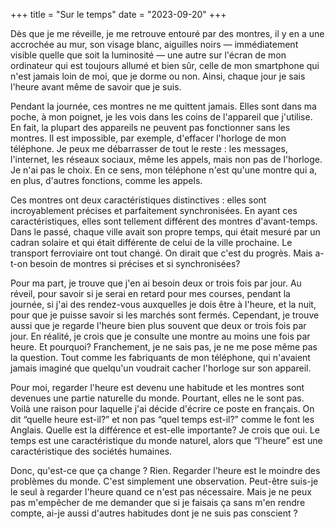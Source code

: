 +++
title = "Sur le temps"
date = "2023-09-20"
+++

Dès que je me réveille, je me retrouve entouré par des montres, il y en a une accrochée au mur, son visage blanc, aiguilles noirs — immédiatement visible quelle que soit la luminosité — une autre sur l'écran de mon ordinateur qui est toujours allumé et bien sûr, celle de mon smartphone qui n'est jamais loin de moi, que je dorme ou non. Ainsi, chaque jour je sais l'heure avant même de savoir que je suis. 

Pendant la journée, ces montres ne me quittent jamais. Elles sont dans ma poche, à mon poignet, je les vois dans les coins de l'appareil que j'utilise. En fait, la plupart des appareils ne peuvent pas fonctionner sans les montres. Il est impossible, par exemple, d'effacer l'horloge de mon téléphone. Je peux me débarrasser de tout le reste : les messages, l'internet, les réseaux sociaux, même les appels, mais non pas de l'horloge. Je n'ai pas le choix. En ce sens, mon téléphone n'est qu'une montre qui a, en plus, d'autres fonctions, comme les appels.

Ces montres ont deux caractéristiques distinctives : elles sont incroyablement précises et parfaitement synchronisées. En ayant ces caractéristiques, elles sont tellement différent des montres d'avant-temps. Dans le passé, chaque ville avait son propre temps, qui était mesuré par un cadran solaire et qui était différente de celui de la ville prochaine. Le transport ferroviaire ont tout changé. On dirait que c'est du progrès. Mais a-t-on besoin de montres si précises et si synchronisées?

Pour ma part, je trouve que j'en ai besoin deux or trois fois par jour. Au réveil, pour savoir si je serai en retard pour mes courses, pendant la journée, si j'ai des rendez-vous auxquelles je dois être à l'heure, et la nuit, pour que je puisse savoir si les marchés sont fermés. Cependant, je trouve aussi que je regarde l'heure bien plus souvent que deux or trois fois par jour. En réalité, je crois que je consulte une montre au moins une fois par heure. Et pourquoi? Franchement, je ne sais pas, je ne me pose même pas la question. Tout comme les fabriquants de mon téléphone, qui n'avaient jamais imaginé que quelqu'un voudrait cacher l'horloge sur son appareil.  

Pour moi, regarder l'heure est devenu une habitude et les montres sont devenues une partie naturelle du monde. Pourtant, elles ne le sont pas. Voilà une raison pour laquelle j'ai décide d'écrire ce poste en français. On dit “quelle heure est-il?” et non pas “quel temps est-il?” comme le font les Anglais. Quelle est la différence et est-elle importante? Je crois que oui. Le temps est une caractéristique du monde naturel, alors que “l'heure” est une caractéristique des sociétés humaines.

Donc, qu'est-ce que ça change ? Rien. Regarder l'heure est le moindre des problèmes du monde. C'est simplement une observation. Peut-être suis-je le seul à regarder l'heure quand ce n'est pas nécessaire. Mais je ne peux pas m'empêcher de me demander que si je faisais ça sans m'en rendre compte, ai-je aussi d'autres habitudes dont je ne suis pas conscient ?